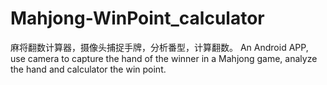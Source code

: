 # Mahjong-WinPoint_calculator
麻将翻数计算器，摄像头捕捉手牌，分析番型，计算翻数。 An Android APP, use camera to capture the hand of the winner in a Mahjong game, analyze the hand and calculator the win point.
